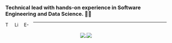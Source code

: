 ### Technical lead with hands-on experience in Software Engineering and Data Science. 🧑‍💻

<a href="mailto:bmoudi@gmail.com" target="_blank">
  <img align="left" width="16px" style="padding-right: 10px" src="https://cdn.jsdelivr.net/npm/simple-icons@v3/icons/twitter.svg" alt="Twitter" title="Twitter" />
</a>
<a href="https://www.linkedin.com/in/bmoudi/" target="_blank">
  <img align="left" width="16px" style="padding-right: 10px" src="https://cdn.jsdelivr.net/npm/simple-icons@v3/icons/linkedin.svg" alt="LinkedIn" title="LinkedIn" />
</a>
<a href="mailto:bmoudi@gmail.com" target="_blank">
  <img align="left" width="16px" style="padding-right: 10px" src="https://cdn.jsdelivr.net/npm/simple-icons@v3/icons/gmail.svg" alt="E-mail" title="E-mail" />
</a>

<hr />
<br>
<div align="center">
  <a href="https://github.com/bijanmoudi" target="_blank">
    <img align="center" src="https://github-readme-stats.vercel.app/api?username=bijanmoudi&show_icons=true&include_all_commits=true&count_private=true"/>
  </a>
  <a href="https://github.com/bijanmoudi" target="_blank">
    <img align="center" src="https://github-readme-stats.vercel.app/api/top-langs/?username=bijanmoudi"/>
  </a>
</div>

